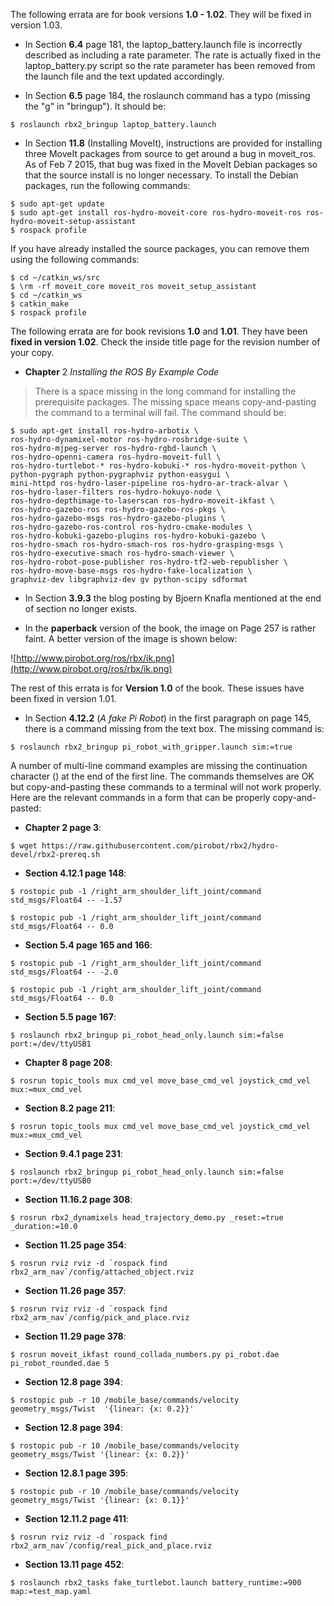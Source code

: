 The following errata are for book versions **1.0 - 1.02**.  They will be fixed in version 1.03.

  * In Section **6.4** page 181, the laptop\_battery.launch file is incorrectly described as including a rate parameter.  The rate is actually fixed in the laptop\_battery.py script so the rate parameter has been removed from the launch file and the text updated accordingly.

  * In Section **6.5** page 184, the roslaunch command has a typo (missing the "g" in "bringup").  It should be:

```
$ roslaunch rbx2_bringup laptop_battery.launch
```

  * In Section **11.8** (Installing MoveIt), instructions are provided for installing three MoveIt packages from source to get around a bug in moveit\_ros.  As of Feb 7 2015, that bug was fixed in the MoveIt Debian packages so that the source install is no longer necessary.  To install the Debian packages, run the following commands:

```
$ sudo apt-get update
$ sudo apt-get install ros-hydro-moveit-core ros-hydro-moveit-ros ros-hydro-moveit-setup-assistant
$ rospack profile
```

If you have already installed the source packages, you can remove them using the following commands:

```
$ cd ~/catkin_ws/src
$ \rm -rf moveit_core moveit_ros moveit_setup_assistant
$ cd ~/catkin_ws
$ catkin_make
$ rospack profile
```


The following errata are for book revisions **1.0** and **1.01**.  They have been **fixed in version 1.02**.  Check the inside title page for the revision number of your copy.

  * **Chapter** 2 _Installing the ROS By Example Code_

> There is a space missing in the long command for installing the prerequisite packages.  The missing space means copy-and-pasting the command to a terminal will fail.  The command should be:

```
$ sudo apt-get install ros-hydro-arbotix \
ros-hydro-dynamixel-motor ros-hydro-rosbridge-suite \
ros-hydro-mjpeg-server ros-hydro-rgbd-launch \
ros-hydro-openni-camera ros-hydro-moveit-full \
ros-hydro-turtlebot-* ros-hydro-kobuki-* ros-hydro-moveit-python \
python-pygraph python-pygraphviz python-easygui \
mini-httpd ros-hydro-laser-pipeline ros-hydro-ar-track-alvar \
ros-hydro-laser-filters ros-hydro-hokuyo-node \
ros-hydro-depthimage-to-laserscan ros-hydro-moveit-ikfast \
ros-hydro-gazebo-ros ros-hydro-gazebo-ros-pkgs \
ros-hydro-gazebo-msgs ros-hydro-gazebo-plugins \
ros-hydro-gazebo-ros-control ros-hydro-cmake-modules \
ros-hydro-kobuki-gazebo-plugins ros-hydro-kobuki-gazebo \
ros-hydro-smach ros-hydro-smach-ros ros-hydro-grasping-msgs \
ros-hydro-executive-smach ros-hydro-smach-viewer \
ros-hydro-robot-pose-publisher ros-hydro-tf2-web-republisher \
ros-hydro-move-base-msgs ros-hydro-fake-localization \
graphviz-dev libgraphviz-dev gv python-scipy sdformat
```

  * In Section **3.9.3** the blog posting by Bjoern Knafla mentioned at the end of section no longer exists.

  * In the **paperback** version of the book, the image on Page 257 is rather faint.  A better version of the image is shown below:

![http://www.pirobot.org/ros/rbx/ik.png](http://www.pirobot.org/ros/rbx/ik.png)

The rest of this errata is for **Version 1.0** of the book.  These issues have been fixed in version 1.01.

  * In Section **4.12.2** (_A fake Pi Robot_) in the first paragraph on page 145, there is a command missing from the text box. The missing command  is:

```
$ roslaunch rbx2_bringup pi_robot_with_gripper.launch sim:=true
```

A number of multi-line command examples are missing the continuation character (\) at the end of the first line.  The commands themselves are OK but copy-and-pasting these commands to a terminal will not work properly. Here are the relevant commands in a form that can be properly copy-and-pasted:

  * **Chapter 2 page 3**:

```
$ wget https://raw.githubusercontent.com/pirobot/rbx2/hydro-devel/rbx2-prereq.sh
```

  * **Section 4.12.1 page 148**:

```
$ rostopic pub -1 /right_arm_shoulder_lift_joint/command std_msgs/Float64 -- -1.57
```

```
$ rostopic pub -1 /right_arm_shoulder_lift_joint/command std_msgs/Float64 -- 0.0
```


  * **Section 5.4 page 165 and 166**:

```
$ rostopic pub -1 /right_arm_shoulder_lift_joint/command std_msgs/Float64 -- -2.0
```

```
$ rostopic pub -1 /right_arm_shoulder_lift_joint/command std_msgs/Float64 -- 0.0
```

  * **Section 5.5 page 167**:

```
$ roslaunch rbx2_bringup pi_robot_head_only.launch sim:=false port:=/dev/ttyUSB1
```

  * **Chapter 8 page 208**:

```
$ rosrun topic_tools mux cmd_vel move_base_cmd_vel joystick_cmd_vel mux:=mux_cmd_vel
```

  * **Section 8.2 page 211**:

```
$ rosrun topic_tools mux cmd_vel move_base_cmd_vel joystick_cmd_vel mux:=mux_cmd_vel
```

  * **Section 9.4.1 page 231**:

```
$ roslaunch rbx2_bringup pi_robot_head_only.launch sim:=false port:=/dev/ttyUSB0
```


  * **Section 11.16.2 page 308**:

```
$ rosrun rbx2_dynamixels head_trajectory_demo.py _reset:=true _duration:=10.0
```

  * **Section 11.25 page 354**:

```
$ rosrun rviz rviz -d `rospack find rbx2_arm_nav`/config/attached_object.rviz
```

  * **Section 11.26 page 357**:

```
$ rosrun rviz rviz -d `rospack find rbx2_arm_nav`/config/pick_and_place.rviz
```

  * **Section 11.29 page 378**:

```
$ rosrun moveit_ikfast round_collada_numbers.py pi_robot.dae pi_robot_rounded.dae 5
```

  * **Section 12.8 page 394**:

```
$ rostopic pub -r 10 /mobile_base/commands/velocity geometry_msgs/Twist  '{linear: {x: 0.2}}'
```

  * **Section 12.8 page 394**:

```
$ rostopic pub -r 10 /mobile_base/commands/velocity geometry_msgs/Twist '{linear: {x: 0.2}}'
```

  * **Section 12.8.1 page 395**:

```
$ rostopic pub -r 10 /mobile_base/commands/velocity geometry_msgs/Twist '{linear: {x: 0.1}}'
```

  * **Section 12.11.2 page 411**:

```
$ rosrun rviz rviz -d `rospack find rbx2_arm_nav`/config/real_pick_and_place.rviz
```


  * **Section 13.11 page 452**:

```
$ roslaunch rbx2_tasks fake_turtlebot.launch battery_runtime:=900 map:=test_map.yaml
```
